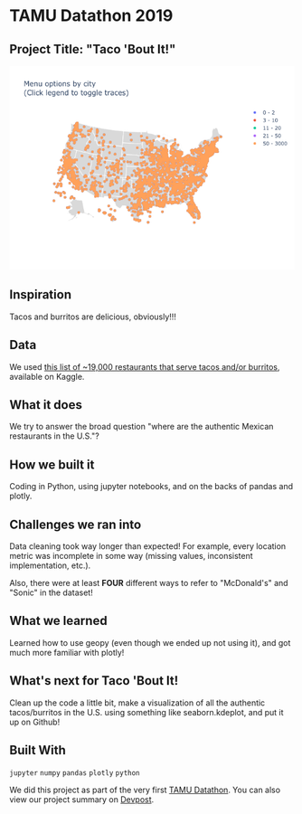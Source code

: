 # TAMU Datathon 2019
## Project Title: "Taco 'Bout It!"

![Map of Taco/Burrito Restaurants per US city](mexican_restaurants.png)
 
## Inspiration
Tacos and burritos are delicious, obviously!!!

## Data
We used [this list of ~19,000 restaurants that serve tacos and/or burritos](https://www.kaggle.com/datafiniti/restaurants-burritos-and-tacos), available on Kaggle. 

## What it does
We try to answer the broad question "where are the authentic Mexican restaurants in the U.S."?

## How we built it
Coding in Python, using jupyter notebooks, and on the backs of pandas and plotly.

## Challenges we ran into
Data cleaning took way longer than expected! For example, every location metric was incomplete in some way (missing values, inconsistent implementation, etc.).

Also, there were at least **FOUR** different ways to refer to "McDonald's" and "Sonic" in the dataset!

## What we learned
Learned how to use geopy (even though we ended up not using it), and got much more familiar with plotly!

## What's next for Taco 'Bout It!
Clean up the code a little bit, make a visualization of all the authentic tacos/burritos in the U.S. using something like seaborn.kdeplot, and put it up on Github!

## Built With
`jupyter`
`numpy`
`pandas`
`plotly`
`python`

We did this project as part of the very first [TAMU Datathon](https://tamudatathon.com). You can also view our project summary on [Devpost](https://devpost.com/software/taco-bout-it-dw6zpu). 
